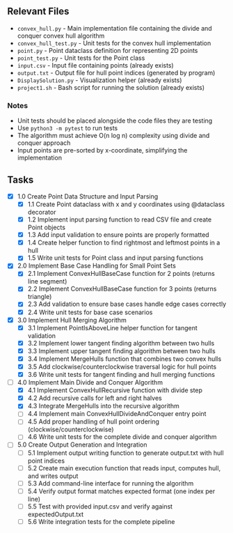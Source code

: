 ## Relevant Files

- `convex_hull.py` - Main implementation file containing the divide and conquer convex hull algorithm
- `convex_hull_test.py` - Unit tests for the convex hull implementation
- `point.py` - Point dataclass definition for representing 2D points
- `point_test.py` - Unit tests for the Point class
- `input.csv` - Input file containing points (already exists)
- `output.txt` - Output file for hull point indices (generated by program)
- `DisplaySolution.py` - Visualization helper (already exists)
- `project1.sh` - Bash script for running the solution (already exists)

### Notes

- Unit tests should be placed alongside the code files they are testing
- Use `python3 -m pytest` to run tests
- The algorithm must achieve O(n log n) complexity using divide and conquer approach
- Input points are pre-sorted by x-coordinate, simplifying the implementation

## Tasks

- [x] 1.0 Create Point Data Structure and Input Parsing
  - [x] 1.1 Create Point dataclass with x and y coordinates using @dataclass decorator
  - [x] 1.2 Implement input parsing function to read CSV file and create Point objects
  - [x] 1.3 Add input validation to ensure points are properly formatted
  - [x] 1.4 Create helper function to find rightmost and leftmost points in a hull
  - [x] 1.5 Write unit tests for Point class and input parsing functions

- [x] 2.0 Implement Base Case Handling for Small Point Sets
  - [x] 2.1 Implement ConvexHullBaseCase function for 2 points (returns line segment)
  - [x] 2.2 Implement ConvexHullBaseCase function for 3 points (returns triangle)
  - [x] 2.3 Add validation to ensure base cases handle edge cases correctly
  - [x] 2.4 Write unit tests for base case scenarios

- [x] 3.0 Implement Hull Merging Algorithm
  - [x] 3.1 Implement PointIsAboveLine helper function for tangent validation
  - [x] 3.2 Implement lower tangent finding algorithm between two hulls
  - [x] 3.3 Implement upper tangent finding algorithm between two hulls
  - [x] 3.4 Implement MergeHulls function that combines two convex hulls
  - [x] 3.5 Add clockwise/counterclockwise traversal logic for hull points
  - [x] 3.6 Write unit tests for tangent finding and hull merging functions

- [ ] 4.0 Implement Main Divide and Conquer Algorithm
  - [x] 4.1 Implement ConvexHullRecursive function with divide step
  - [x] 4.2 Add recursive calls for left and right halves
  - [x] 4.3 Integrate MergeHulls into the recursive algorithm
  - [ ] 4.4 Implement main ConvexHullDivideAndConquer entry point
  - [ ] 4.5 Add proper handling of hull point ordering (clockwise/counterclockwise)
  - [ ] 4.6 Write unit tests for the complete divide and conquer algorithm

- [ ] 5.0 Create Output Generation and Integration
  - [ ] 5.1 Implement output writing function to generate output.txt with hull point indices
  - [ ] 5.2 Create main execution function that reads input, computes hull, and writes output
  - [ ] 5.3 Add command-line interface for running the algorithm
  - [ ] 5.4 Verify output format matches expected format (one index per line)
  - [ ] 5.5 Test with provided input.csv and verify against expectedOutput.txt
  - [ ] 5.6 Write integration tests for the complete pipeline
